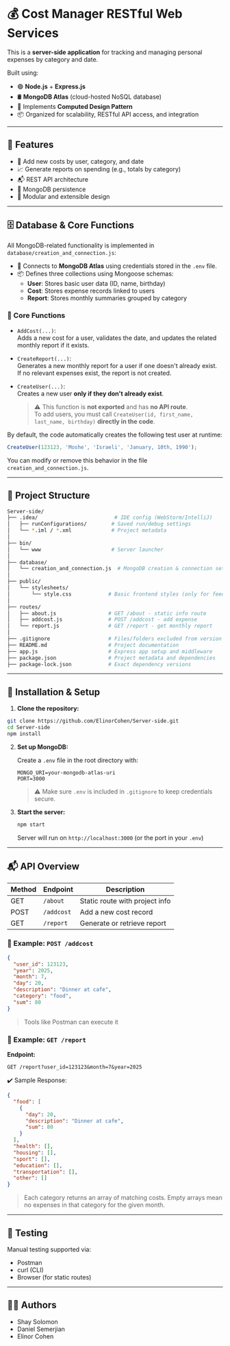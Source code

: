 # 💰 Cost Manager RESTful Web Services

This is a **server-side application** for tracking and managing personal expenses by category and date.

Built using:
- 🟢 **Node.js** + **Express.js**
- 🛢️ **MongoDB Atlas** (cloud-hosted NoSQL database)
- 🧠 Implements **Computed Design Pattern**
- 📦 Organized for scalability, RESTful API access, and integration

---

## 🚀 Features
- 📌 Add new costs by user, category, and date
- 📈 Generate reports on spending (e.g., totals by category)
- 📬 REST API architecture
- 🔗 MongoDB persistence
- 🧩 Modular and extensible design

---

## 🗄️ Database & Core Functions

All MongoDB-related functionality is implemented in `database/creation_and_connection.js`:

- 🔗 Connects to **MongoDB Atlas** using credentials stored in the `.env` file.
- 📦 Defines three collections using Mongoose schemas:
  - **User**: Stores basic user data (ID, name, birthday)
  - **Cost**: Stores expense records linked to users
  - **Report**: Stores monthly summaries grouped by category

### 📌 Core Functions

- `AddCost(...)`:  
  Adds a new cost for a user, validates the date, and updates the related monthly report if it exists.

- `CreateReport(...)`:  
  Generates a new monthly report for a user if one doesn't already exist.  
  If no relevant expenses exist, the report is not created.

- `CreateUser(...)`:  
  Creates a new user **only if they don't already exist**.  
  > ⚠️ This function is **not exported** and has **no API route**.  
  > To add users, you must call `CreateUser(id, first_name, last_name, birthday)` **directly in the code**.

By default, the code automatically creates the following test user at runtime:

```js
CreateUser(123123, 'Moshe', 'Israeli', 'January, 10th, 1990');
```
You can modify or remove this behavior in the file `creation_and_connection.js`.

---

## 📁 Project Structure
```bash
Server-side/
├── .idea/                         # IDE config (WebStorm/IntelliJ)
│   ├── runConfigurations/        # Saved run/debug settings
│   └── *.iml / *.xml             # Project metadata
│
├── bin/
│   └── www                       # Server launcher
│
├── database/
│   └── creation_and_connection.js  # MongoDB creation & connection setup
│
├── public/
│   └── stylesheets/
│       └── style.css            # Basic frontend styles (only for feedback from server)
│
├── routes/
│   ├── about.js                 # GET /about - static info route
│   ├── addcost.js               # POST /addcost - add expense
│   └── report.js                # GET /report - get monthly report
│
├── .gitignore                   # Files/folders excluded from version control
├── README.md                    # Project documentation
├── app.js                       # Express app setup and middleware
├── package.json                 # Project metadata and dependencies
├── package-lock.json            # Exact dependency versions
```

---

## 🔌 Installation & Setup

1. **Clone the repository:**

```bash
git clone https://github.com/ElinorCohen/Server-side.git
cd Server-side
npm install
```

2. **Set up MongoDB:**

   Create a `.env` file in the root directory with:
   ```env
   MONGO_URI=your-mongodb-atlas-uri
   PORT=3000
   ```
   > ⚠️ Make sure `.env` is included in `.gitignore` to keep credentials secure.

3. **Start the server:**
   ```bash
   npm start
   ```
   Server will run on `http://localhost:3000` (or the port in your `.env`)

---

## 📬 API Overview

| Method | Endpoint   | Description                    |
| ------ | ---------- | ------------------------------ |
| GET    | `/about`   | Static route with project info |
| POST   | `/addcost` | Add a new cost record          |
| GET    | `/report`  | Generate or retrieve report    |


### 📌 Example: `POST /addcost`
```json
{
  "user_id": 123123,
  "year": 2025,
  "month": 7,
  "day": 20,
  "description": "Dinner at cafe",
  "category": "food",
  "sum": 80
}
```
> Tools like Postman can execute it


### 📌 Example: `GET /report`
**Endpoint:**
```http
GET /report?user_id=123123&month=7&year=2025
```
✔️ Sample Response:
```json
{
  "food": [
    {
      "day": 20,
      "description": "Dinner at cafe",
      "sum": 80
    }
  ],
  "health": [],
  "housing": [],
  "sport": [],
  "education": [],
  "transportation": [],
  "other": []
}
```
> Each category returns an array of matching costs.
> Empty arrays mean no expenses in that category for the given month.

---

## 🧪 Testing

Manual testing supported via:
- Postman
- curl (CLI)
- Browser (for static routes)

---

## 👩‍💻 Authors
- Shay Solomon
- Daniel Semerjian
- Elinor Cohen
